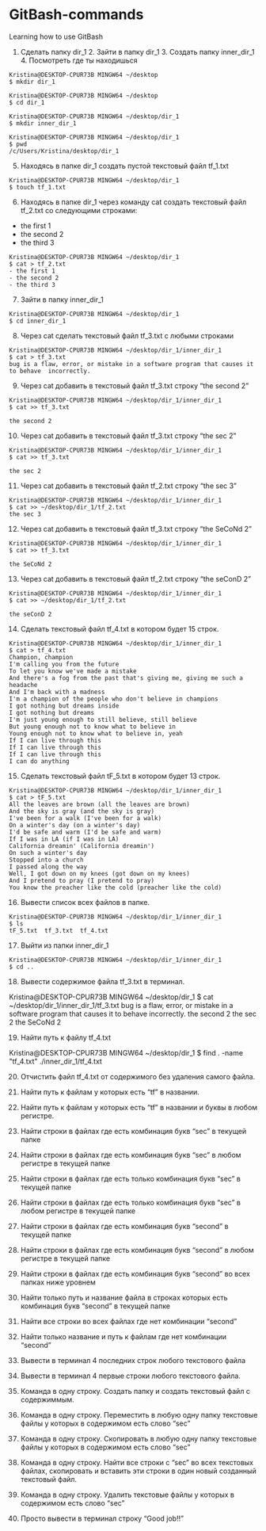 # GitBash-commands

Learning how to use GitBash

1. Сделать папку dir_1 2. Зайти в папку dir_1  3. Создать папку inner_dir_1  4. Посмотреть где ты находишься
```
Kristina@DESKTOP-CPUR73B MINGW64 ~/desktop
$ mkdir dir_1

Kristina@DESKTOP-CPUR73B MINGW64 ~/desktop
$ cd dir_1

Kristina@DESKTOP-CPUR73B MINGW64 ~/desktop/dir_1
$ mkdir inner_dir_1

Kristina@DESKTOP-CPUR73B MINGW64 ~/desktop/dir_1
$ pwd
/c/Users/Kristina/desktop/dir_1
```

5. Находясь в папке dir_1 создать пустой текстовый файл tf_1.txt

```
Kristina@DESKTOP-CPUR73B MINGW64 ~/desktop/dir_1
$ touch tf_1.txt
```
 6. Находясь в папке dir_1 через команду cat создать текстовый файл tf_2.txt со следующими строками:
- the first 1
- the second 2
- the third 3
```
Kristina@DESKTOP-CPUR73B MINGW64 ~/desktop/dir_1
$ cat > tf_2.txt
- the first 1
- the second 2
- the third 3
```

 7. Зайти в папку inner_dir_1
```
Kristina@DESKTOP-CPUR73B MINGW64 ~/desktop/dir_1
$ cd inner_dir_1
```
 8. Через cat сделать текстовый файл tf_3.txt  c любыми строками
```
Kristina@DESKTOP-CPUR73B MINGW64 ~/desktop/dir_1/inner_dir_1
$ cat > tf_3.txt
bug is a flaw, error, or mistake in a software program that causes it to behave  incorrectly.
```

 9. Через cat добавить в текстовый файл tf_3.txt строку “the second 2”
```
Kristina@DESKTOP-CPUR73B MINGW64 ~/desktop/dir_1/inner_dir_1
$ cat >> tf_3.txt

the second 2
```
 10. Через cat добавить в текстовый файл tf_3.txt строку “the sec 2”
```
Kristina@DESKTOP-CPUR73B MINGW64 ~/desktop/dir_1/inner_dir_1
$ cat >> tf_3.txt

the sec 2
```

 11. Через cat добавить в текстовый файл tf_2.txt строку “the sec 3”
```
Kristina@DESKTOP-CPUR73B MINGW64 ~/desktop/dir_1/inner_dir_1
$ cat >> ~/desktop/dir_1/tf_2.txt
the sec 3
```

 12. Через cat добавить в текстовый файл tf_3.txt строку “the SeCoNd 2”
```
Kristina@DESKTOP-CPUR73B MINGW64 ~/desktop/dir_1/inner_dir_1
$ cat >> tf_3.txt

the SeCoNd 2
```

 13. Через cat добавить в текстовый файл tf_2.txt строку “the seConD 2”
```
Kristina@DESKTOP-CPUR73B MINGW64 ~/desktop/dir_1/inner_dir_1
$ cat >> ~/desktop/dir_1/tf_2.txt

the seConD 2
```

 14. Сделать текстовый файл tf_4.txt в котором будет 15 строк.
```
Kristina@DESKTOP-CPUR73B MINGW64 ~/desktop/dir_1/inner_dir_1
$ cat > tf_4.txt
Champion, champion
I'm calling you from the future
To let you know we've made a mistake
And there's a fog from the past that's giving me, giving me such a headache
And I'm back with a madness
I'm a champion of the people who don't believe in champions
I got nothing but dreams inside
I got nothing but dreams
I'm just young enough to still believe, still believe
But young enough not to know what to believe in
Young enough not to know what to believe in, yeah
If I can live through this
If I can live through this
If I can live through this
I can do anything
```

 15. Сделать текстовый файл tF_5.txt в котором будет 13 строк.
```
Kristina@DESKTOP-CPUR73B MINGW64 ~/desktop/dir_1/inner_dir_1
$ cat > tF_5.txt
All the leaves are brown (all the leaves are brown)
And the sky is gray (and the sky is gray)
I've been for a walk (I've been for a walk)
On a winter's day (on a winter's day)
I'd be safe and warm (I'd be safe and warm)
If I was in LA (if I was in LA)
California dreamin' (California dreamin')
On such a winter's day
Stopped into a church
I passed along the way
Well, I got down on my knees (got down on my knees)
And I pretend to pray (I pretend to pray)
You know the preacher like the cold (preacher like the cold)
```

 16. Вывести список всех файлов в папке.
```
Kristina@DESKTOP-CPUR73B MINGW64 ~/desktop/dir_1/inner_dir_1
$ ls
tF_5.txt  tf_3.txt  tf_4.txt
```

 17. Выйти из папки inner_dir_1
```
Kristina@DESKTOP-CPUR73B MINGW64 ~/desktop/dir_1/inner_dir_1
$ cd ..
```

 18. Вывести содержимое файла tf_3.txt в терминал. 

Kristina@DESKTOP-CPUR73B MINGW64 ~/desktop/dir_1
$ cat ~/desktop/dir_1/inner_dir_1/tf_3.txt
bug is a flaw, error, or mistake in a software program that causes it to behave  incorrectly.
the second 2
the sec 2
the SeCoNd 2

 19. Найти путь к файлу tf_4.txt

Kristina@DESKTOP-CPUR73B MINGW64 ~/desktop/dir_1
$ find . -name "tf_4.txt"
./inner_dir_1/tf_4.txt

 20. Отчистить файл tf_4.txt от содержимого без удаления самого файла.


 21. Найти путь к файлам у которых есть  “tf” в названии.

 22. Найти путь к файлам у которых есть  “tf” в названии и буквы в любом регистре.

 23. Найти строки в файлах где есть комбинация букв “sec” в текущей папке

 24. Найти строки в файлах где есть комбинация букв “sec” в любом регистре в текущей папке

 25. Найти строки в файлах где есть только комбинация букв “sec” в текущей папке

 26. Найти строки в файлах где есть только комбинация букв “sec” в любом регистре в текущей папке

 27. Найти строки в файлах где есть комбинация букв “second” в текущей папке

 28. Найти строки в файлах где есть комбинация букв “second” в любом регистре в текущей папке

 29. Найти строки в файлах где есть комбинация букв “second” во всех папках ниже уровнем

 30. Найти только путь и название файла в строках которых есть комбинация букв “second” в текущей папке

 31. Найти все строки во всех файлах где нет комбинации “second”

 32. Найти только название и путь к файлам где нет комбинации “second”

 33. Вывести в терминал 4 последних строк любого текстового файла

 34. Вывести в терминал 4 первые строки любого текстового файла.

 35. Команда в одну строку. Создать папку и создать текстовый файл с содержиммым.

 36. Команда в одну строку. Переместить в любую одну папку текстовые файлы у которых в содержимом есть слово “sec”

 37. Команда в одну строку. Скопировать в любую одну папку текстовые файлы у которых в содержимом есть слово “sec”

 38. Команда в одну строку. Найти все строки c “sec” во всех текстовых файлах, скопировать и вставить эти строки в один новый созданный текстовый файл.

 39. Команда в одну строку. Удалить текстовые файлы у которых в содержимом есть слово “sec”

 40. Просто вывести в терминал строку “Good job!!”

